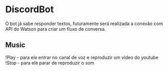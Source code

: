 # DiscordBot
O bot já sabe responder textos, futuramente será realizada a conexão com API do Watson para criar um fluxo de conversa.

## Music
!Play <url> - para ele entrar no canal de voz e reproduzir um vídeo do youtube
!Stop - para ele parar de reproduzir o som

